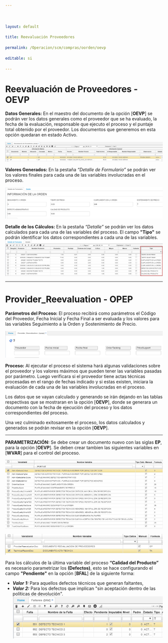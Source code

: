 ```yaml
---



layout: default

title: Reevaluación Proveedores

permalink: /Operacion/scm/compras/oorden/oevp

editable: si

---
```




# Reevaluación de Proveedores - OEVP



**Datos Generales:** En el maestro del documento de la opción [**OEVP**] se podrán ver los datos generales como el proveedor que se ha evaluado, la fecha de la evaluación, responsable que ejecuto el proceso y el puntaje total obtenido por el proveedor. Los documentos que generemos en esta opción quedaran en estado Activo.



![](imagenes/oevp.png)  

**Valores Generados:** En la pestaña *“Detalle de Formulario”* se podrán ver los valores finales para cada una de las variables involucradas en el proceso.

![](imagenes/oevp1.png)


**Detalle de los Cálculos:** En la pestaña *“Detalle”* se podrán ver los datos calculados para cada una de las variables del proceso. El campo **"Tipo"** se podrán identificar los datos correspondientes a cada una de las variables.
![](imagenes/oevp3.png)  



******

# Provider_Reevaluation - OPEP  




**Parámetros del Proceso:** El proceso recibirá como parámetros el Código del Proveedor, Fecha Inicial y Fecha Final a ser evaluada y los valores para las variables Seguimiento a la Orden y Sostenimiento de Precio.

![](imagenes/opep.png)  



**Proceso:** Al ejecutar el proceso el sistema hará algunas validaciones sobre el proveedor y  los valores máximos que pueden tener las variables pasadas por parámetro.  Luego verificara si el proveedor tiene actas técnicas procesadas en el rango de fechas indicado y si estas existen, iniciara la evaluación de cada una de las variables involucradas en el proceso.

Los datos que se vayan calculado y generando se irán dejando en las tablas respectivas que se mostraran en la opción [**OEVP**], donde se generara un documento con la fecha de ejecución del proceso y los datos correspondientes del proceso.

Una vez culminado exitosamente el proceso, los datos calculados y generados se podrán revisar en la opción [**OEVP**].


***
**PARAMETRIZACIÓN:** Se debe crear un documento nuevo con las siglas **EP**, para la opción [**OEVP**]. Se  deben crear tambien las siguientes variables en [**WVAR**] para el control del proceso.

![](imagenes/wvar.png)  

![](imagenes/wvar1.png)  

Para los cálculos de la última variable del proceso **“Calidad del Producto”** es necesario parametrizar los **(Defectos)**, esto se hace configurando el campo **"Pendiente"** en la opción [**BFAL**]  de la siguiente forma:
- ***Valor 1:*** Para aquellos defectos técnicos que generan faltantes,
- ***Valor 2:*** Para los defectos que implican "sin aceptación dentro de las políticas de devolución".
![](imagenes/bfal.png)  





















